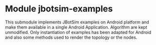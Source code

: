 # Module jbotsim-examples

This submodule implements JBotSim examples on Android platform and make them available in a single Android Application.
Algorithm are kept unmodified. Only instantiation of examples has been adapted for Android and also some methods used to
render the topology or the nodes.


 





